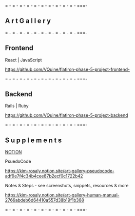 = - = - = - = - = - = - = - = - = - = - ===-

## A r t   G a l l e r y

= - = - = - = - = - = - = - = - = - = - ===-

## Frontend

React | JavaScript 

https://github.com/VQuine/flatiron-phase-5-project-frontend-

= - = - = - = - = - = - = - = - = - = - ===-

## Backend

Rails | Ruby 

https://github.com/VQuine/flatiron-phase-5-project-backend

= - = - = - = - = - = - = - = - = - = - ===-

## S u p p l e m e n t s

[NOTION](https://www.notion.so/)
    
PsuedoCode
  
https://kim-rosaly.notion.site/art-gallery-pseudocode-adf9e7f4c34b4cee87b2ecf0c1722b42  

Notes & Steps - see screenshots, snippets, resources & more
  
https://kim-rosaly.notion.site/art-gallery-human-manual-2769abdeb6d64410a557d38b19f1b368

= - = - = - = - = - = - = - = - = - = - ===-

